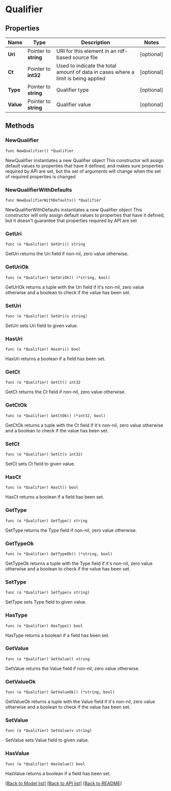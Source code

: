 # Qualifier

## Properties

Name | Type | Description | Notes
------------ | ------------- | ------------- | -------------
**Uri** | Pointer to **string** | URI for this element in an rdf-based source file | [optional] 
**Ct** | Pointer to **int32** | Used to indicate the total amount of data in cases where a limit is being applied | [optional] 
**Type** | Pointer to **string** | Qualifier type | [optional] 
**Value** | Pointer to **string** | Qualifier value | [optional] 

## Methods

### NewQualifier

`func NewQualifier() *Qualifier`

NewQualifier instantiates a new Qualifier object
This constructor will assign default values to properties that have it defined,
and makes sure properties required by API are set, but the set of arguments
will change when the set of required properties is changed

### NewQualifierWithDefaults

`func NewQualifierWithDefaults() *Qualifier`

NewQualifierWithDefaults instantiates a new Qualifier object
This constructor will only assign default values to properties that have it defined,
but it doesn't guarantee that properties required by API are set

### GetUri

`func (o *Qualifier) GetUri() string`

GetUri returns the Uri field if non-nil, zero value otherwise.

### GetUriOk

`func (o *Qualifier) GetUriOk() (*string, bool)`

GetUriOk returns a tuple with the Uri field if it's non-nil, zero value otherwise
and a boolean to check if the value has been set.

### SetUri

`func (o *Qualifier) SetUri(v string)`

SetUri sets Uri field to given value.

### HasUri

`func (o *Qualifier) HasUri() bool`

HasUri returns a boolean if a field has been set.

### GetCt

`func (o *Qualifier) GetCt() int32`

GetCt returns the Ct field if non-nil, zero value otherwise.

### GetCtOk

`func (o *Qualifier) GetCtOk() (*int32, bool)`

GetCtOk returns a tuple with the Ct field if it's non-nil, zero value otherwise
and a boolean to check if the value has been set.

### SetCt

`func (o *Qualifier) SetCt(v int32)`

SetCt sets Ct field to given value.

### HasCt

`func (o *Qualifier) HasCt() bool`

HasCt returns a boolean if a field has been set.

### GetType

`func (o *Qualifier) GetType() string`

GetType returns the Type field if non-nil, zero value otherwise.

### GetTypeOk

`func (o *Qualifier) GetTypeOk() (*string, bool)`

GetTypeOk returns a tuple with the Type field if it's non-nil, zero value otherwise
and a boolean to check if the value has been set.

### SetType

`func (o *Qualifier) SetType(v string)`

SetType sets Type field to given value.

### HasType

`func (o *Qualifier) HasType() bool`

HasType returns a boolean if a field has been set.

### GetValue

`func (o *Qualifier) GetValue() string`

GetValue returns the Value field if non-nil, zero value otherwise.

### GetValueOk

`func (o *Qualifier) GetValueOk() (*string, bool)`

GetValueOk returns a tuple with the Value field if it's non-nil, zero value otherwise
and a boolean to check if the value has been set.

### SetValue

`func (o *Qualifier) SetValue(v string)`

SetValue sets Value field to given value.

### HasValue

`func (o *Qualifier) HasValue() bool`

HasValue returns a boolean if a field has been set.


[[Back to Model list]](../README.md#documentation-for-models) [[Back to API list]](../README.md#documentation-for-api-endpoints) [[Back to README]](../README.md)


